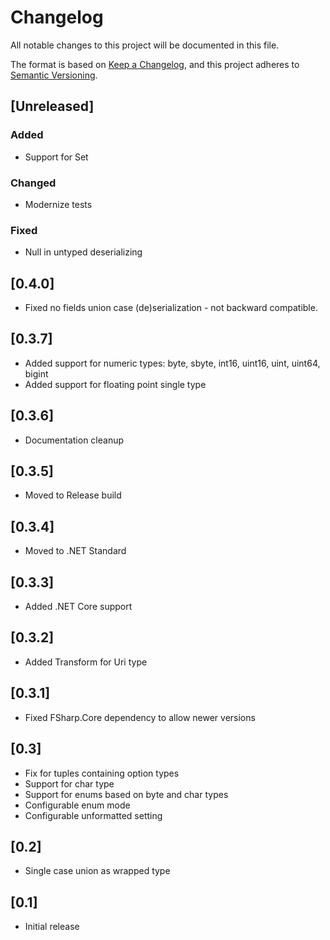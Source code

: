 # Changelog

All notable changes to this project will be documented in this file.

The format is based on [Keep a Changelog](https://keepachangelog.com/en/1.0.0/),
and this project adheres to [Semantic Versioning](https://semver.org/spec/v2.0.0.html).

## [Unreleased]
### Added
- Support for Set

### Changed
- Modernize tests

### Fixed
- Null in untyped deserializing

## [0.4.0]
- Fixed no fields union case (de)serialization - not backward compatible.

## [0.3.7]
- Added support for numeric types: byte, sbyte, int16, uint16, uint, uint64, bigint
- Added support for floating point single type

## [0.3.6]
- Documentation cleanup

## [0.3.5]
- Moved to Release build

## [0.3.4]
- Moved to .NET Standard

## [0.3.3]
- Added .NET Core support

## [0.3.2]
- Added Transform for Uri type

## [0.3.1]
- Fixed FSharp.Core dependency to allow newer versions

## [0.3]
- Fix for tuples containing option types
- Support for char type
- Support for enums based on byte and char types
- Configurable enum mode
- Configurable unformatted setting

## [0.2] 
- Single case union as wrapped type 

## [0.1]
- Initial release
